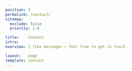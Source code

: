 ```yaml
---
position: 3
permalink: /contact/
sitemap:
  exclude: false
  priority: 1.0

title:    Contact
intro:
overview: I like messages — feel free to get in touch.

layout:   page
template: contact
---
```

